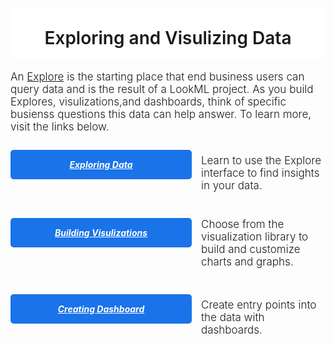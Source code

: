 <div style="width: 100%; text-align: center; overflow: hidden;">

<h1 style="background-color: #fff; padding: 30px 0 15px;font-weight:500; text-align:center; margin-bottom: 20px; font-weight: 600;">
Exploring and Visulizing Data</h1>


<div style="text-align: left; font-size: 17px;">
    <p style="font-weight: 300; margin-top: 17px;">An <a target="_blank" href="https://docs.looker.com/r/exploring-data">Explore</a>
     is the starting place that end business users can query data and is the result of a LookML project. As you build Explores, visulizations,and dashboards,
     think of specific busienss questions this data can help answer. To learn more, visit the links below. </p>
  </div>

<div style=" float: left; margin-bottom: 15px; width: 100%;">
  <h5 style="float: left; padding: 15px 25px; background-color: #1A73E8; border-radius: 5px; width: 240px; margin: 10px 15px 20px 0; text-align: center;"><a target="_blank" style="color: #fff;" href="https://docs.looker.com/exploring-data/exploring-data">Exploring Data</a></h5>
  <div style="text-align: left; font-size: 17px;">
    <p style="font-weight: 300; margin-top: 17px;">Learn to use the Explore interface to find insights in your data.</p>
  </div>
</div>

<div style=" float: left; margin-bottom: 15px; width: 100%;">
  <h5 style="float: left; padding: 15px 25px; background-color: #1A73E8; border-radius: 5px; width: 240px; margin: 10px 15px 20px 0; text-align: center;"><a target="_blank" style="color: #fff;" href="http://www.looker.com/docs/exploring-data/visualizing-query-results">Building Visulizations</a></h5>
  <div style="text-align: left; font-size: 17px;">
    <p style="font-weight: 300; margin-top: 10px;">Choose from the visualization library to build and customize charts and graphs.</p>
  </div>
</div>

<div style=" float: left; margin-bottom: 15px; width: 100%;">
  <h5 style="float: left; padding: 15px 25px; background-color: #1A73E8; border-radius: 5px; width: 240px; margin: 10px 15px 20px 0; text-align: center;"><a target="_blank" style="color: #fff;" href="https://docs.looker.com/dashboards/creating-dashboards-beta">Creating Dashboard</a></h5>
  <div style="text-align: left; font-size: 17px;">
    <p style="font-weight: 300; margin-top: 17px;">Create entry points into the data with dashboards.</p>
  </div>
</div>


</div>
